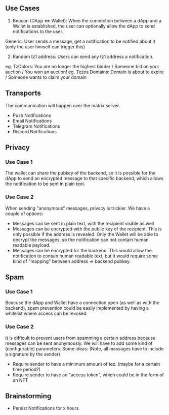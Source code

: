 ## Use Cases

1. Beacon (DApp <=> Wallet): When the connection between a dApp and a Wallet is established, the user can optionally allow the dApp to send notifications to the user.

Generic: User sends a message, get a notification to be notified about it (only the user himself can trigger this)

2. Random tz1 address: Users can send any tz1 address a notification.

eg. TzColors: You are no longer the highest bidder / Someone bid on your auction / You won an auction!
eg. Tezos Domains: Domain is about to expire / Someone wants to claim your domain

## Transports

The communication will happen over the matrix server.

- Push Notifications
- Email Notifications
- Telegram Notifications
- Discord Notifications

## Privacy

### Use Case 1

The wallet can share the pubkey of the backend, so it is possible for the dApp to send an encrypted message to that specific backend, which allows the notification to be sent in plain text.

### Use Case 2

When sending "anonymous" messages, privacy is trickier. We have a couple of options:

- Messages can be sent in plain text, with the recipient visible as well
- Messages can be encrypted with the public key of the recipient. This is only possible if the address is revealed. Only the Wallet will be able to decrypt the messages, so the notification can not contain human readable payload.
- Messages can be encrypted for the backend. This would allow the notification to contain human readable text, but it would require some kind of "mapping" between address => backend pubkey.

## Spam

### Use Case 1

Beacuse the dApp and Wallet have a connection open (as well as with the backend), spam prevention could be easily implemented by having a whitelist where access can be revoked.

### Use Case 2

It is difficult to prevent users from spamming a certain address because messages can be sent anonymously. We will have to add some kind of (configurable) parameters. Some ideas: (Note, all messages have to include a signature by the sender)

- Require sender to have a minimum amount of tez. (maybe for a certain time period?)
- Require sender to have an "access token", which could be in the form of an NFT

## Brainstorming

- Persist Notifications for x hours